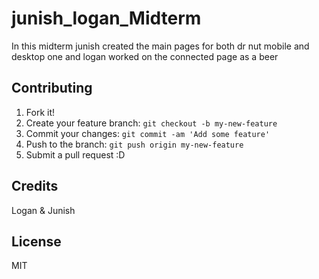 # junish_logan_Midterm
In this midterm junish created the main pages for both dr  nut mobile and desktop  one and logan worked on the connected page as a beer  


## Contributing

1. Fork it!
2. Create your feature branch: `git checkout -b my-new-feature`
3. Commit your changes: `git commit -am 'Add some feature'`
4. Push to the branch: `git push origin my-new-feature`
5. Submit a pull request :D


## Credits

Logan & Junish

## License

MIT
